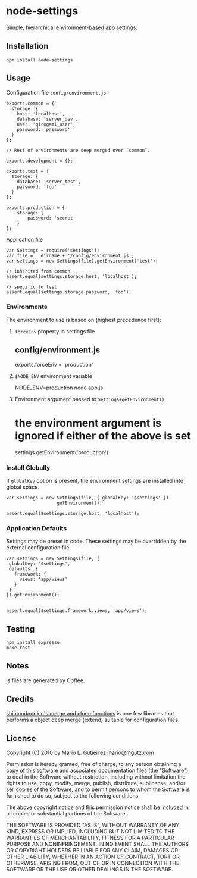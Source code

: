 # node-settings

Simple, hierarchical environment-based app settings.

## Installation

    npm install node-settings

## Usage 

Configuration file `config/environment.js`

    exports.common = {
      storage: {
        host: 'localhost',
        database: 'server_dev',
        user: 'qirogami_user',
        password: 'password'
      }
    };

    // Rest of environments are deep merged over `common`.

    exports.development = {};

    exports.test = {
      storage: {
        database: 'server_test',
        password: 'foo'
      }
    };

    exports.production = {
        storage: {
            password: 'secret'
        }
    };

Application file

    var Settings = require('settings');
    var file = __dirname + '/config/environment.js';
    var settings = new Settings(file).getEnvironment('test');
   
    // inherited from common
    assert.equal(settings.storage.host, 'localhost');

    // specific to test
    assert.equal(settings.storage.password, 'foo');


### Environments

The environment to use is based on (highest precedence first):

1. `forceEnv` property in settings file
   
    ## config/environment.js

    exports.forceEnv = 'production'

2. `$NODE_ENV` environment variable

    NODE_ENV=production node app.js

3. Environment argument passed to `Settings#getEnvironment()`

    # the environment argument is ignored if either of the above is set
    settings.getEnvironment('production')

### Install Globally

If `globalKey` option is present, the environment settings are installed
into global space.

    var settings = new Settings(file, { globalKey: '$settings' }).
                       getEnvironment();
   
    assert.equal($settings.storage.host, 'localhost');


### Application Defaults

Settings may be preset in code. These settings may be overridden
by the external configuration file.

    var settings = new Settings(file, { 
     globalKey: '$settings',
     defaults: {
       framework: {
         views: 'app/views'
       }
     }
    }).getEnvironment(); 


    assert.equal($settings.framework.views, 'app/views');


## Testing

    npm install expresso
    make test

## Notes

js files are generated by Coffee.


## Credits

[shimondoodkin's merge and clone functions](https://github.com/shimondoodkin/nodejs-clone-extend.git)
is one few libraries that performs a object deep merge (extend) suitable for configuration files.


## License

Copyright (C) 2010 by Mario L. Gutierrez <mario@mgutz.com>

Permission is hereby granted, free of charge, to any person obtaining a copy
of this software and associated documentation files (the "Software"), to deal
in the Software without restriction, including without limitation the rights
to use, copy, modify, merge, publish, distribute, sublicense, and/or sell
copies of the Software, and to permit persons to whom the Software is
furnished to do so, subject to the following conditions:

The above copyright notice and this permission notice shall be included in
all copies or substantial portions of the Software.

THE SOFTWARE IS PROVIDED "AS IS", WITHOUT WARRANTY OF ANY KIND, EXPRESS OR
IMPLIED, INCLUDING BUT NOT LIMITED TO THE WARRANTIES OF MERCHANTABILITY,
FITNESS FOR A PARTICULAR PURPOSE AND NONINFRINGEMENT. IN NO EVENT SHALL THE
AUTHORS OR COPYRIGHT HOLDERS BE LIABLE FOR ANY CLAIM, DAMAGES OR OTHER
LIABILITY, WHETHER IN AN ACTION OF CONTRACT, TORT OR OTHERWISE, ARISING FROM,
OUT OF OR IN CONNECTION WITH THE SOFTWARE OR THE USE OR OTHER DEALINGS IN
THE SOFTWARE.

